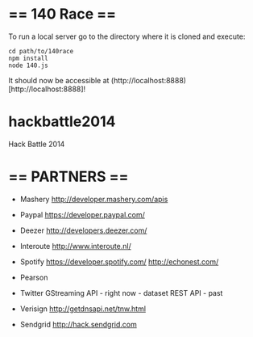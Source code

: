== 140 Race ==
==============

To run a local server go to the directory where it is cloned and execute:

```
cd path/to/140race
npm install
node 140.js
```

It should now be accessible at (http://localhost:8888)[http://localhost:8888]!


hackbattle2014
==============

Hack Battle 2014

== PARTNERS ==
==============

- Mashery
http://developer.mashery.com/apis

- Paypal
https://developer.paypal.com/

- Deezer
http://developers.deezer.com/

- Interoute
http://www.interoute.nl/

- Spotify
https://developer.spotify.com/
http://echonest.com/

- Pearson

- Twitter
GStreaming API - right now - dataset
REST API - past

- Verisign
http://getdnsapi.net/tnw.html

- Sendgrid
http://hack.sendgrid.com
